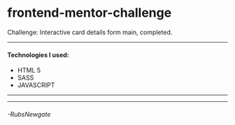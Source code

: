 # frontend-mentor-challenge
Challenge: Interactive card details form main, completed.

------------
#### Technologies I used:
- HTML 5
- SASS
- JAVASCRIPT

------------

------------
###### -RubsNewgate
